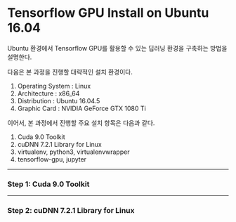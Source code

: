 # Tensorflow GPU Install on Ubuntu 16.04

Ubuntu 환경에서 Tensorflow GPU를 활용할 수 있는 딥러닝 환경을 구축하는 방법을 설명한다.

다음은 본 과정을 진행할 대략적인 설치 환경이다.

1. Operating System : Linux
2. Architecture : x86_64
3. Distribution : Ubuntu 16.04.5
4. Graphic Card : NVIDIA GeForce GTX 1080 Ti

이어서, 본 과정에서 진행할 주요 설치 항목은 다음과 같다.

1. Cuda 9.0 Toolkit
2. cuDNN 7.2.1 Library for Linux
3. virtualenv, python3, virtualenvwrapper
4. tensorflow-gpu, jupyter

---
### Step 1: Cuda 9.0 Toolkit



---
### Step 2: cuDNN 7.2.1 Library for Linux

